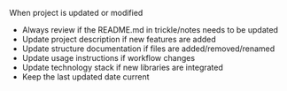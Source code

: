 When project is updated or modified

- Always review if the README.md in trickle/notes needs to be updated
- Update project description if new features are added
- Update structure documentation if files are added/removed/renamed
- Update usage instructions if workflow changes
- Update technology stack if new libraries are integrated
- Keep the last updated date current